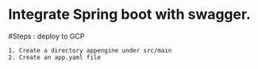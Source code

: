 # Integrate Spring boot with swagger.
#Steps : deploy to GCP
```
1. Create a directory appengine under src/main
2. Create an app.yaml file

```
